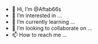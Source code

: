 - 👋 Hi, I’m @Aftab66s
- 👀 I’m interested in ...
- 🌱 I’m currently learning ...
- 💞️ I’m looking to collaborate on ...
- 📫 How to reach me ...

<!---
Aftab66s/Aftab66s is a ✨ special ✨ repository because its `README.md` (this file) appears on your GitHub profile.
You can click the Preview link to take a look at your changes.
--->
